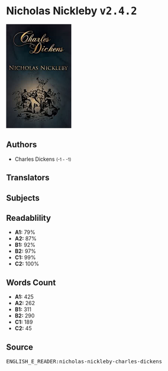 # Nicholas Nickleby <kbd>v2.4.2</kbd>

![](./cover.medium.jpg "")

## Authors


 - Charles Dickens <small>(-1 - -1)</small>

## Translators



## Subjects



## Readablility


 - **A1:** 79%
 - **A2:** 87%
 - **B1:** 92%
 - **B2:** 97%
 - **C1:** 99%
 - **C2:** 100%

## Words Count


 - **A1:** 425
 - **A2:** 262
 - **B1:** 311
 - **B2:** 290
 - **C1:** 189
 - **C2:** 45

## Source


<kbd>ENGLISH_E_READER:nicholas-nickleby-charles-dickens</kbd>
